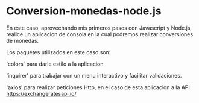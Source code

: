 # Conversion-monedas-node.js

En este caso, aprovechando mis primeros pasos con Javascript y Node.js, realice un aplicacion de consola
en la cual podremos realizar conversiones de monedas.

Los paquetes utilizados en este caso son: 

'colors' para darle estilo a la aplicacion

'inquirer' para trabajar con un menu interactivo y facilitar validaciones.

'axios' para realizar peticiones Http, en el caso de esta aplicacion a la API https://exchangeratesapi.io/



